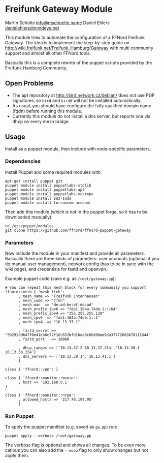 # Freifunk Gateway Module

Martin Schütte <info@mschuette.name>
Daniel Ehlers <danielehlers@mindeye.net>

This module tries to automate the configuration of a FFNord Freifunk Gateway.
The idea is to implement the step-by-step guide on http://wiki.freifunk.net/Freifunk_Hamburg/Gateway with multi community support and almost all other FFNord tools.

Basically this is a complete rewrite of the puppet scripts provided by the
Freifunk Hamburg Community.

## Open Problems

* The apt repository at http://bird.network.cz/debian/ does not use PGP
  signatures, so `bird` and `bird6` will not be installed automatically.
* As usual, you should have configure the fully qualified domain name (fqdn) before running
  this module.
* Currently this module do not install a dns server, but reports one via 
  dhcp on every mesh bridge.

## Usage

Install as a puppet module, then include with node-specific parameters.

### Dependencies

Install Puppet and some required modules with:

```
apt-get install puppet git
puppet module install puppetlabs-stdlib
puppet module install puppetlabs-apt
puppet module install puppetlabs-vcsrepo
puppet module install saz-sudo
puppet module install torrancew-account
```

Then add this module (which is not in the puppet forge, so it has to be
downloaded manually):

```
cd /etc/puppet/modules
git clone https://github.com/ffnord/ffnord-puppet-gateway
```

### Parameters

Now include the module in your manifest and provide all parameters.
Basically there are three kinds of parameters: user accounts (optional if you
do manual user management), network config (has to be in sync with the wiki
page), and credentials for fastd and openvpn.


Example puppet code (save e.g. as `/root/gateway.pp`):

```
# You can repeat this mesh block for every community you support
ffnord::mesh { 'mesh_ffeh':
      , mesh_name => "Freifunk Entenhausen"
      , mesh_code => "ffeh"
      , mesh_mac  => "de:ad:be:ef:de:ad"
      , mesh_prefix_ipv6 => "fda1:384a:74de:1::/64"
      , mesh_prefix_ipv4 => "255.255.255.128"
      , mesh_ipv6  => "fda1:384a:74de:1::1"
      , mesh_ipv4  => "10.13.37.1"

      , fastd_secret => "50292dd647f0e41eb0c72f18c652bfd1bea8c8bd00ae9da3f772068b78111644"
      , fastd_port   => 10000

      , dhcp_ranges => ['10.13.37.2 10.13.37.254','10.13.38.1 10.13.38.254']
      , dns_servers => ['10.13.39.1','10.13.41.1']
      }

class { 'ffnord::vpn': }

class { 'ffnord::monitor::munin':
      , host => '192.168.0.1'
}

class { 'ffnord::monitor::nrpe':
      , allowed_hosts => '217.70.197.95'
      }
```

### Run Puppet

To apply the puppet manifest (e.g. saved as `gw.pp`) run:

```
puppet apply --verbose /root/gateway.pp
```

The verbose flag is optional and shows all changes.
To be even more catious you can also add the `--noop` flag to only show changes
but not apply them.

